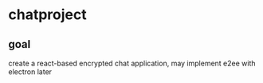 # chatproject

## goal
create a react-based encrypted chat application, may implement e2ee with electron later